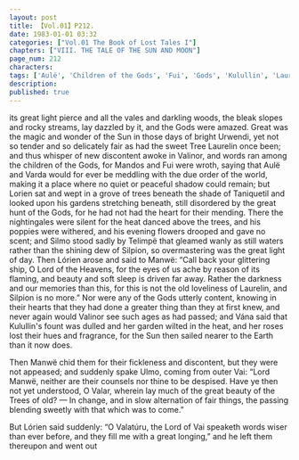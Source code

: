 ```yaml
---
layout: post
title: 【Vol.01】P212.
date: 1983-01-01 03:32
categories: ["Vol.01 The Book of Lost Tales I"]
chapters: ["VIII. THE TALE OF THE SUN AND MOON"]
page_num: 212
characters: 
tags: ['Aulë', 'Children of the Gods', 'Fui', 'Gods', 'Kulullin', 'Laurelin', 'Lindo', 'Lórien', 'Mandos', 'Manwë', 'Silmo', 'Silpion', 'Sun, The', 'Talkamarda', 'Telimpë', 'Ulmo', 'Two Trees', 'Lord of Vai']
description: 
published: true
---
```


<p style="text-indent: 0;">
its great light pierce and all the vales and darkling woods, the bleak slopes and rocky streams, lay dazzled by it, and the Gods were amazed. Great was the magic and wonder of the Sun in those days of bright Urwendi, yet not so tender and so delicately fair as had the sweet Tree Laurelin once been; and thus whisper of new discontent awoke in Valinor, and words ran among the children of the Gods, for Mandos and Fui were wroth, saying that Aulë and Varda would for ever be meddling with the due order of the world, making it a place where no quiet or peaceful shadow could remain; but Lorien sat and wept in a grove of trees beneath the shade of Taniquetil and looked upon his gardens stretching beneath, still disordered by the great hunt of the Gods, for he had not had the heart for their mending. There the nightingales were silent for the heat danced above the trees, and his poppies were withered, and his evening flowers drooped and gave no scent; and Silmo stood sadly by Telimpë that gleamed wanly as still waters rather than the shining dew of Silpion, so overmastering was the great light of day. Then Lórien arose and said to Manwë: “Call back your glittering ship, O Lord of the Heavens, for the eyes of us ache by reason of its flaming, and beauty and soft sleep is driven far away. Rather the darkness and our memories than this, for this is not the old loveliness of Laurelin, and Silpion is no more.” Nor were any of the Gods utterly content, knowing in their hearts that they had done a greater thing than they at first knew, and never again would Valinor see such ages as had passed; and Vána said that Kulullin's fount was dulled and her garden wilted in the heat, and her roses lost their hues and fragrance, for the Sun then sailed nearer to the Earth than it now does.
</p>

Then Manwë chid them for their fickleness and discontent, but they were not appeased; and suddenly spake Ulmo, coming from outer Vai: “Lord Manwë, neither are their counsels nor thine to be despised. Have ye then not yet understood, O Valar, wherein lay much of the great beauty of the Trees of old? — In change, and in slow alternation of fair things, the passing blending sweetly with that which was to come.”

But Lórien said suddenly: “O Valatúru, the Lord of Vai speaketh words wiser than ever before, and they fill me with a great longing,” and he left them thereupon and went out

